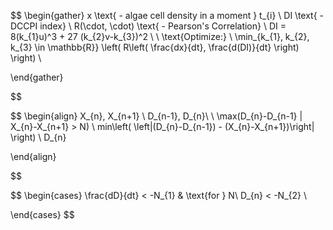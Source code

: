 
$$
\begin{gather}
x \text{ - algae cell density in a moment } t_{i} \\
DI \text{ - DCCPI index} \\ 
R(\cdot, \cdot) \text{ - Pearson's Correlation} \\
DI = 8(k_{1}u)^3 + 27 (k_{2}v-k_{3})^2 \\ \\
\text{Optimize:} \\
\min_{k_{1}, k_{2}, k_{3} \in \mathbb{R}} \left( R\left( \frac{dx}{dt}, \frac{d(DI)}{dt} \right) \right) \\

\end{gather}

$$


$$
\begin{align}
X_{n}, X_{n+1} \\
D_{n-1}, D_{n}\\ \\
\max(D_{n}-D_{n-1} | X_{n}-X_{n+1} > N) \\
min\left( \left|(D_{n}-D_{n-1}) - (X_{n}-X_{n+1})\right| \right) \\
D_{n}

\end{align}

$$










$$
\begin{cases}
\frac{dD}{dt} < -N_{1}  & \text{for } N\\ 
D_{n} < -N_{2}  \\

\end{cases}
$$